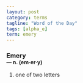 ```yaml
---
layout: post
category: terms
tagline: "Word of the Day"
tags: [alpha_e]
term: emery
---
```


<h3>Emery<br/> <small>&mdash; n. (em<span>&middot;</span>er<span>&middot;</span>y)</small></h3>
<p><ol>
<li>one of two letters</li>
</ol></p>
